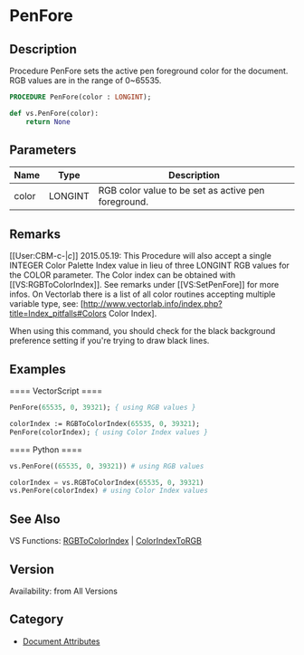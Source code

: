 # PenFore

## Description
Procedure PenFore sets the active pen foreground color for the document. RGB values are in the range of 0~65535.

```pascal
PROCEDURE PenFore(color : LONGINT);
```

```python
def vs.PenFore(color):
    return None
```

## Parameters
|Name|Type|Description|
|---|---|---|
|color|LONGINT|RGB color value to be set as active pen foreground.|

## Remarks
[[User:CBM-c-|_c_]] 2015.05.19: This Procedure will also accept a single INTEGER Color Palette Index value in lieu of three LONGINT RGB values for the COLOR parameter. The Color index can be obtained with [[VS:RGBToColorIndex]]. See remarks under [[VS:SetPenFore]] for more infos. On Vectorlab there is a list of all color routines accepting multiple variable type, see: [http://www.vectorlab.info/index.php?title=Index_pitfalls#Colors Color Index].

When using this command, you should check for the black background preference setting if you're trying to draw black lines.

## Examples
==== VectorScript ====
```pascal
PenFore(65535, 0, 39321); { using RGB values }

colorIndex := RGBToColorIndex(65535, 0, 39321);
PenFore(colorIndex); { using Color Index values }
```
==== Python ====
```python
vs.PenFore((65535, 0, 39321)) # using RGB values

colorIndex = vs.RGBToColorIndex(65535, 0, 39321)
vs.PenFore(colorIndex) # using Color Index values
```

## See Also
VS Functions:
[RGBToColorIndex](RGBToColorIndex.md) 
| [ColorIndexToRGB](ColorIndexToRGB.md)

## Version
Availability: from All Versions

## Category
* [Document Attributes](../Categories/Document%20Attributes.md)
